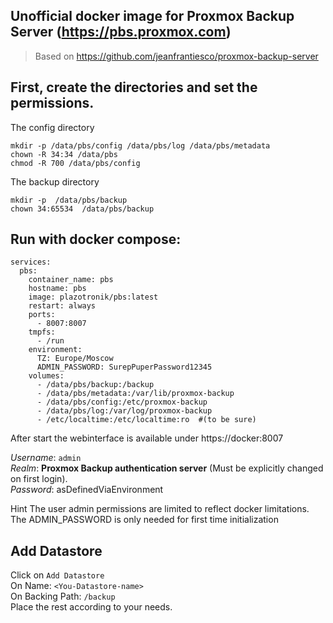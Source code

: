 ## Unofficial docker image for Proxmox Backup Server (https://pbs.proxmox.com)

> Based on https://github.com/jeanfrantiesco/proxmox-backup-server⁠

## First, create the directories and set the permissions.

The config directory
```
mkdir -p /data/pbs/config /data/pbs/log /data/pbs/metadata
chown -R 34:34 /data/pbs
chmod -R 700 /data/pbs/config

```
The backup directory
```
mkdir -p  /data/pbs/backup
chown 34:65534  /data/pbs/backup

```


## Run with docker compose:

```
services:
  pbs:
    container_name: pbs
    hostname: pbs
    image: plazotronik/pbs:latest
    restart: always
    ports:
      - 8007:8007
    tmpfs:
      - /run
    environment:
      TZ: Europe/Moscow
      ADMIN_PASSWORD: SurepPuperPassword12345
    volumes:
      - /data/pbs/backup:/backup
      - /data/pbs/metadata:/var/lib/proxmox-backup
      - /data/pbs/config:/etc/proxmox-backup
      - /data/pbs/log:/var/log/proxmox-backup
      - /etc/localtime:/etc/localtime:ro  #(to be sure)

```
After start the webinterface is available under https://docker:8007

_Username_: `admin` \
_Realm_: **Proxmox Backup authentication server** (Must be explicitly changed on first login). \
_Password_: asDefinedViaEnvironment

Hint The user admin permissions are limited to reflect docker limitations. \
The ADMIN_PASSWORD is only needed for first time initialization

## Add Datastore
Click on `Add Datastore` \
On Name: `<You-Datastore-name>` \
On Backing Path: `/backup` \
Place the rest according to your needs.
